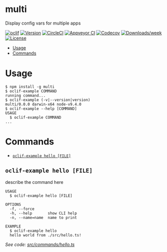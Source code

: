 multi
=====

Display config vars for multiple apps

[![oclif](https://img.shields.io/badge/cli-oclif-brightgreen.svg)](https://oclif.io)
[![Version](https://img.shields.io/npm/v/multi.svg)](https://npmjs.org/package/multi)
[![CircleCI](https://circleci.com/gh/elbandito/multi/tree/master.svg?style=shield)](https://circleci.com/gh/elbandito/multi/tree/master)
[![Appveyor CI](https://ci.appveyor.com/api/projects/status/github/elbandito/multi?branch=master&svg=true)](https://ci.appveyor.com/project/elbandito/multi/branch/master)
[![Codecov](https://codecov.io/gh/elbandito/multi/branch/master/graph/badge.svg)](https://codecov.io/gh/elbandito/multi)
[![Downloads/week](https://img.shields.io/npm/dw/multi.svg)](https://npmjs.org/package/multi)
[![License](https://img.shields.io/npm/l/multi.svg)](https://github.com/elbandito/multi/blob/master/package.json)

<!-- toc -->
* [Usage](#usage)
* [Commands](#commands)
<!-- tocstop -->
# Usage
<!-- usage -->
```sh-session
$ npm install -g multi
$ oclif-example COMMAND
running command...
$ oclif-example (-v|--version|version)
multi/0.0.0 darwin-x64 node-v9.4.0
$ oclif-example --help [COMMAND]
USAGE
  $ oclif-example COMMAND
...
```
<!-- usagestop -->
# Commands
<!-- commands -->
* [`oclif-example hello [FILE]`](#oclif-example-hello-file)

## `oclif-example hello [FILE]`

describe the command here

```
USAGE
  $ oclif-example hello [FILE]

OPTIONS
  -f, --force
  -h, --help       show CLI help
  -n, --name=name  name to print

EXAMPLE
  $ oclif-example hello
  hello world from ./src/hello.ts!
```

_See code: [src/commands/hello.ts](https://github.com/elbandito/multi/blob/v0.0.0/src/commands/hello.ts)_
<!-- commandsstop -->
